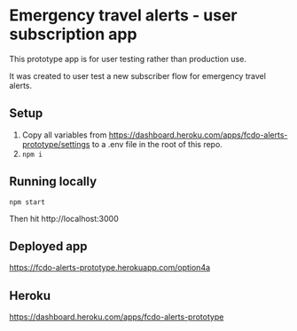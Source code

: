 # Emergency travel alerts - user subscription app

This prototype app is for user testing rather than production use. 

It was created to user test a new subscriber flow for emergency travel alerts.

## Setup
1. Copy all variables from https://dashboard.heroku.com/apps/fcdo-alerts-prototype/settings to a .env file in the root of this repo.
2. `npm i`

## Running locally
```
npm start
```

Then hit http://localhost:3000

## Deployed app

https://fcdo-alerts-prototype.herokuapp.com/option4a

## Heroku

https://dashboard.heroku.com/apps/fcdo-alerts-prototype
